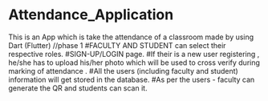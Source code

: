 # Attendance_Application
This is an App which is take the attendance of a classroom made by using Dart (Flutter)
//phase 1
#FACULTY AND STUDENT can select their respective roles.
#SIGN-UP/LOGIN page.
#If their is a new user registering , he/she has to upload his/her photo which will be used to cross verify during marking of attendance .
#All the users (including faculty and student) information will get stored in the database.
#As per the users - faculty can generate the QR and students can scan it.

